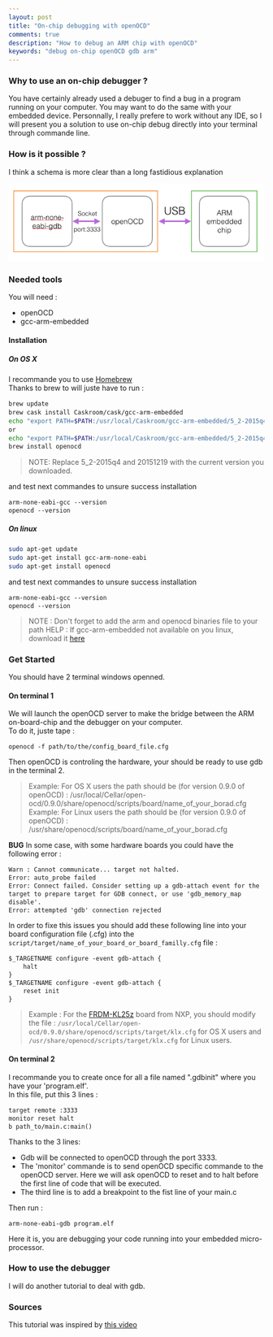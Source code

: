 ```yaml
---
layout: post
title: "On-chip debugging with openOCD"
comments: true
description: "How to debug an ARM chip with openOCD"
keywords: "debug on-chip openOCD gdb arm"
---
```


### Why to use an on-chip debugger ?

You have certainly already used a debuger to find a bug in a program running on your computer. You may want to do the same with your embedded device. Personnally, I really prefere to work without any IDE, so I will present you a solution to use on-chip debug directly into your terminal through commande line.

### How is it possible ?

I think a schema is more clear than a long fastidious explanation

![Debug chain schema](assets/images/debug.png)

### Needed tools
You will need : 

- openOCD
- gcc-arm-embedded

#### Installation
##### On OS X

I recommande you to use [Homebrew](http://brew.sh)  
Thanks to brew to will juste have to run :

```bash
brew update
brew cask install Caskroom/cask/gcc-arm-embedded
echo "export PATH=$PATH:/usr/local/Caskroom/gcc-arm-embedded/5_2-2015q4,20151219/gcc-arm-none-eabi-5_2-2015q4/bin" >> ~/.bashrc
or 
echo "export PATH=$PATH:/usr/local/Caskroom/gcc-arm-embedded/5_2-2015q4,20151219/gcc-arm-none-eabi-5_2-2015q4/bin" >> ~/.zshrc
brew install openocd
```
> NOTE: Replace 5_2-2015q4 and 20151219 with the current version you downloaded.

and test next commandes to unsure success installation
```
arm-none-eabi-gcc --version
openocd --version
```

##### On linux
```bash
sudo apt-get update
sudo apt-get install gcc-arm-none-eabi
sudo apt-get install openocd
```
and test next commandes to unsure success installation
```
arm-none-eabi-gcc --version
openocd --version
```
> NOTE : Don't forget to add the arm and openocd binaries file to your path 
> HELP : If gcc-arm-embedded not available on you linux, download it [here](https://launchpad.net/gcc-arm-embedded/+download)

### Get Started

You should have 2 terminal windows openned.
#### On terminal 1
We will launch the openOCD server to make the bridge between the ARM on-board-chip and the debugger on your computer.  
To do it, juste tape : 
```
openocd -f path/to/the/config_board_file.cfg
```
Then openOCD is controling the hardware, your should be ready to use gdb in the terminal 2.

> Example: For OS X users the path should be (for version 0.9.0 of openOCD) : /usr/local/Cellar/open-ocd/0.9.0/share/openocd/scripts/board/name_of_your_borad.cfg
> Example: For Linux users the path should be (for version 0.9.0 of openOCD) : /usr/share/openocd/scripts/board/name_of_your_borad.cfg

__BUG__
In some case, with some hardware boards you could have the following error :
```
Warn : Cannot communicate... target not halted.
Error: auto_probe failed
Error: Connect failed. Consider setting up a gdb-attach event for the target to prepare target for GDB connect, or use 'gdb_memory_map disable'.
Error: attempted 'gdb' connection rejected
```
In order to fixe this issues you should add these following line into your board configuration file (.cfg) into the `script/target/name_of_your_board_or_board_familly.cfg` file :
```
$_TARGETNAME configure -event gdb-attach {
	halt
}
$_TARGETNAME configure -event gdb-attach {
	reset init
}
```
> Example : For the [FRDM-KL25z](https://developer.mbed.org/platforms/KL25Z/) board from NXP, you should modify the file : `/usr/local/Cellar/open-ocd/0.9.0/share/openocd/scripts/target/klx.cfg` for OS X users and `/usr/share/openocd/scripts/target/klx.cfg` for Linux users.

#### On terminal 2
I recommande you to create once for all a file named ".gdbinit" where you have your 'program.elf'.  
In this file, put this 3 lines :
```
target remote :3333
monitor reset halt
b path_to/main.c:main()
```
Thanks to the 3 lines: 

- Gdb will be connected to openOCD through the port 3333.  
- The 'monitor' commande is to send openOCD specific commande to the openOCD server. Here we will ask openOCD to reset and to halt before the first line of code that will be executed.  
- The third line is to add a breakpoint to the fist line of your main.c 

Then run : 
```
arm-none-eabi-gdb program.elf
```
Here it is, you are debugging your code running into your embedded micro-processor.

### How to use the debugger

I will do another tutorial to deal with gdb.

### Sources 

This tutorial was inspired by [this video](http://hackaday.com/2012/09/27/beginners-look-at-on-chip-debugging/)
